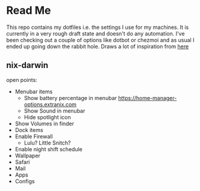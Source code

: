 # Read Me

This repo contains my dotfiles i.e. the settings I use for my machines.
It is currently in a very rough draft state and doesn't do any automation. I've been checking out a couple of options like dotbot or chezmoi and as usual I ended up going down the rabbit hole.
Draws a lot of inspiration from [here](https://dotfiles.github.io/utilities/)

## nix-darwin

open points:

- Menubar items
    - Show battery percentage in menubar https://home-manager-options.extranix.com
    - Show Sound in menubar
    - Hide spotlight icon
- Show Volumes in finder
- Dock items
- Enable Firewall
  - Lulu? Little Snitch?
- Enable night shift schedule
- Wallpaper
- Safari
- Mail
- Apps
- Configs
